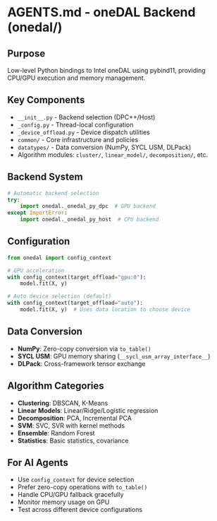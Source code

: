 # AGENTS.md - oneDAL Backend (onedal/)

## Purpose
Low-level Python bindings to Intel oneDAL using pybind11, providing CPU/GPU execution and memory management.

## Key Components
- `__init__.py` - Backend selection (DPC++/Host)
- `_config.py` - Thread-local configuration
- `_device_offload.py` - Device dispatch utilities
- `common/` - Core infrastructure and policies
- `datatypes/` - Data conversion (NumPy, SYCL USM, DLPack)
- Algorithm modules: `cluster/`, `linear_model/`, `decomposition/`, etc.

## Backend System
```python
# Automatic backend selection
try:
    import onedal._onedal_py_dpc  # GPU backend
except ImportError:
    import onedal._onedal_py_host  # CPU backend
```

## Configuration
```python
from onedal import config_context

# GPU acceleration
with config_context(target_offload="gpu:0"):
    model.fit(X, y)

# Auto device selection (default)
with config_context(target_offload="auto"):
    model.fit(X, y)  # Uses data location to choose device
```

## Data Conversion
- **NumPy**: Zero-copy conversion via `to_table()`
- **SYCL USM**: GPU memory sharing (`__sycl_usm_array_interface__`)
- **DLPack**: Cross-framework tensor exchange

## Algorithm Categories
- **Clustering**: DBSCAN, K-Means
- **Linear Models**: Linear/Ridge/Logistic regression
- **Decomposition**: PCA, Incremental PCA
- **SVM**: SVC, SVR with kernel methods
- **Ensemble**: Random Forest
- **Statistics**: Basic statistics, covariance

## For AI Agents
- Use `config_context` for device selection
- Prefer zero-copy operations with `to_table()`
- Handle CPU/GPU fallback gracefully
- Monitor memory usage on GPU
- Test across different device configurations